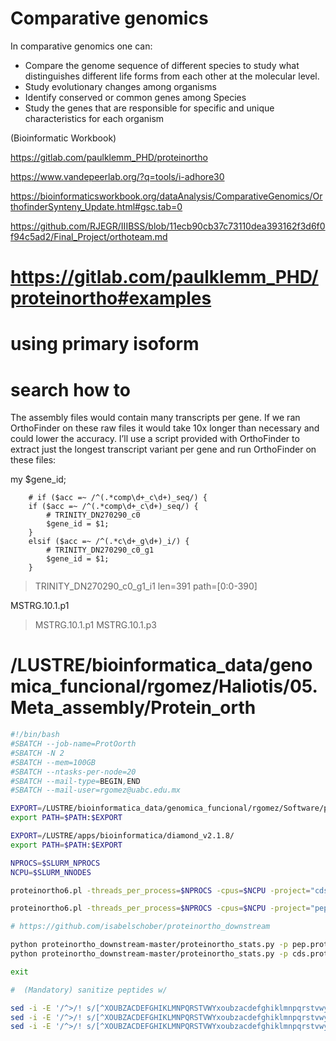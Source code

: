 # Comparative genomics

In comparative genomics one can:

+ Compare the genome sequence of different species to study what distinguishes different life forms from each other at the molecular level.
+ Study evolutionary changes among organisms
+ Identify conserved or common genes among Species
+ Study the genes that are responsible for specific and unique characteristics for each organism

(Bioinformatic Workbook)


https://gitlab.com/paulklemm_PHD/proteinortho

https://www.vandepeerlab.org/?q=tools/i-adhore30

https://bioinformaticsworkbook.org/dataAnalysis/ComparativeGenomics/OrthofinderSynteny_Update.html#gsc.tab=0

https://github.com/RJEGR/IIIBSS/blob/11ecb90cb37c73110dea393162f3d6f0f94c5ad2/Final_Project/orthoteam.md

# https://gitlab.com/paulklemm_PHD/proteinortho#examples

# using primary isoform
# search how to
The assembly files would contain many transcripts per gene. If we ran OrthoFinder on these raw files it would take 10x longer than necessary and could lower the accuracy. I’ll use a script provided with OrthoFinder to extract just the longest transcript variant per gene and run OrthoFinder on these files:


my $gene_id;
        
        # if ($acc =~ /^(.*comp\d+_c\d+)_seq/) {
        if ($acc =~ /^(.*comp\d+_c\d+)_seq/) {
            # TRINITY_DN270290_c0
            $gene_id = $1;
        }
        elsif ($acc =~ /^(.*c\d+_g\d+)_i/) {
            # TRINITY_DN270290_c0_g1
            $gene_id = $1;
        }

>TRINITY_DN270290_c0_g1_i1 len=391 path=[0:0-390]

MSTRG.10.1.p1
>MSTRG.10.1.p1
>MSTRG.10.1.p3

# /LUSTRE/bioinformatica_data/genomica_funcional/rgomez/Haliotis/05.Meta_assembly/Protein_orth

```bash
#!/bin/bash
#SBATCH --job-name=ProtOorth
#SBATCH -N 2
#SBATCH --mem=100GB
#SBATCH --ntasks-per-node=20
#SBATCH --mail-type=BEGIN,END
#SBATCH --mail-user=rgomez@uabc.edu.mx

EXPORT=/LUSTRE/bioinformatica_data/genomica_funcional/rgomez/Software/proteinortho-master
export PATH=$PATH:$EXPORT

EXPORT=/LUSTRE/apps/bioinformatica/diamond_v2.1.8/
export PATH=$PATH:$EXPORT

NPROCS=$SLURM_NPROCS
NCPU=$SLURM_NNODES

proteinortho6.pl -threads_per_process=$NPROCS -cpus=$NCPU -project="cds" -p=diamond -step=0 -singles *.cds

proteinortho6.pl -threads_per_process=$NPROCS -cpus=$NCPU -project="pep" -p=diamond -step=0 -singles *.pep

# https://github.com/isabelschober/proteinortho_downstream

python proteinortho_downstream-master/proteinortho_stats.py -p pep.proteinortho.tsv -m all
python proteinortho_downstream-master/proteinortho_stats.py -p cds.proteinortho.tsv -m all

exit

#  (Mandatory) sanitize peptides w/

sed -i -E '/^>/! s/[^XOUBZACDEFGHIKLMNPQRSTVWYxoubzacdefghiklmnpqrstvwy]//g; /^$/d' FF_cross.pep
sed -i -E '/^>/! s/[^XOUBZACDEFGHIKLMNPQRSTVWYxoubzacdefghiklmnpqrstvwy]//g; /^$/d' RR_cross.pep
sed -i -E '/^>/! s/[^XOUBZACDEFGHIKLMNPQRSTVWYxoubzacdefghiklmnpqrstvwy]//g; /^$/d' RF_cross.pep



```
